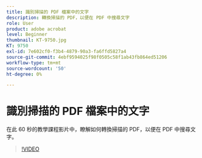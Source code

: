 ```yaml
---
title: 識別掃描的 PDF 檔案中的文字
description: 轉換掃描的 PDF，以便在 PDF 中搜尋文字
role: User
product: adobe acrobat
level: Beginner
thumbnail: KT-9750.jpg
KT: 9750
exl-id: 7e602cf0-f3b4-4879-90a3-fa6ffd5827a4
source-git-commit: 4ebf9594025f98f0505c58f1ab43fb864ed51206
workflow-type: tm+mt
source-wordcount: '50'
ht-degree: 0%

---
```


# 識別掃描的 PDF 檔案中的文字

在此 60 秒的教學課程影片中，瞭解如何轉換掃描的 PDF，以便在 PDF 中搜尋文字。

>[!VIDEO](https://video.tv.adobe.com/v/340081?quality=12&learn=on&hidetitle=true)

